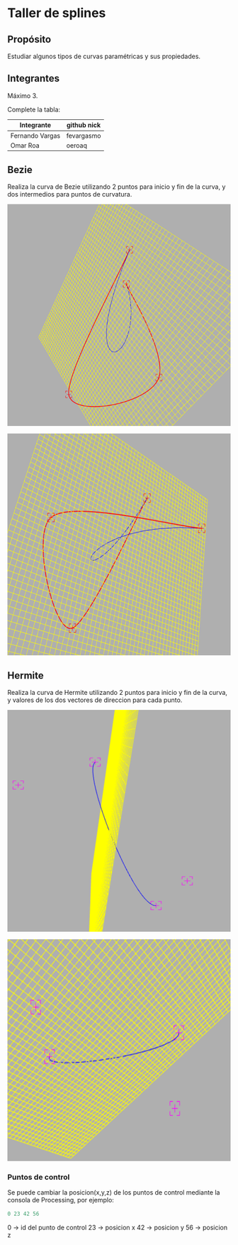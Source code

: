 # Taller de splines

## Propósito

Estudiar algunos tipos de curvas paramétricas y sus propiedades.

## Integrantes

Máximo 3.

Complete la tabla:

| Integrante | github nick |
|------------|-------------|
|        Fernando Vargas    |     fevargasmo        |
|        Omar Roa    |     oeroaq        |

## Bezie
Realiza la curva de Bezie utilizando 2 puntos para inicio y fin de la curva, y dos intermedios para puntos de curvatura.

 <p align="center">
<img src="https://github.com/fevargasmo/Splines_ws/blob/master/images/bezie1.png" alt="Bezie" height="500" width="540"/>
  </p>
  
 <p align="center">
<img src="https://github.com/fevargasmo/Splines_ws/blob/master/images/bezie2.png" alt="Bezie" height="500" width="540"/>
  </p>

## Hermite
Realiza la curva de Hermite utilizando 2 puntos para inicio y fin de la curva, y valores de los dos vectores de direccion para cada punto.

 <p align="center">
<img src="https://github.com/fevargasmo/Splines_ws/blob/master/images/hermite1.png" alt="Hermite" height="500" width="540"/>
  </p>
  
   <p align="center">
<img src="https://github.com/fevargasmo/Splines_ws/blob/master/images/hermite2.png" alt="Hermite" height="500" width="540"/>
  </p>

### Puntos de control
Se puede cambiar la posicion(x,y,z) de los puntos de control mediante la consola de Processing, por ejemplo:

```ruby
0 23 42 56
```
0 -> id del punto de control
23 -> posicion x
42 -> posicion y
56 -> posicion z
